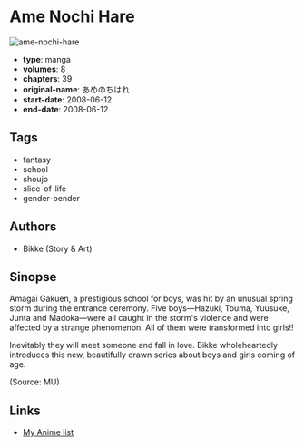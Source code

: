 # Ame Nochi Hare

![ame-nochi-hare](https://cdn.myanimelist.net/images/manga/2/149958.jpg)

-   **type**: manga
-   **volumes**: 8
-   **chapters**: 39
-   **original-name**: あめのちはれ
-   **start-date**: 2008-06-12
-   **end-date**: 2008-06-12

## Tags

-   fantasy
-   school
-   shoujo
-   slice-of-life
-   gender-bender

## Authors

-   Bikke (Story & Art)

## Sinopse

Amagai Gakuen, a prestigious school for boys, was hit by an unusual spring storm during the entrance ceremony. Five boys—Hazuki, Touma, Yuusuke, Junta and Madoka—were all caught in the storm's violence and were affected by a strange phenomenon. All of them were transformed into girls!!

Inevitably they will meet someone and fall in love. Bikke wholeheartedly introduces this new, beautifully drawn series about boys and girls coming of age.

(Source: MU)

## Links

-   [My Anime list](https://myanimelist.net/manga/14787/Ame_Nochi_Hare)
